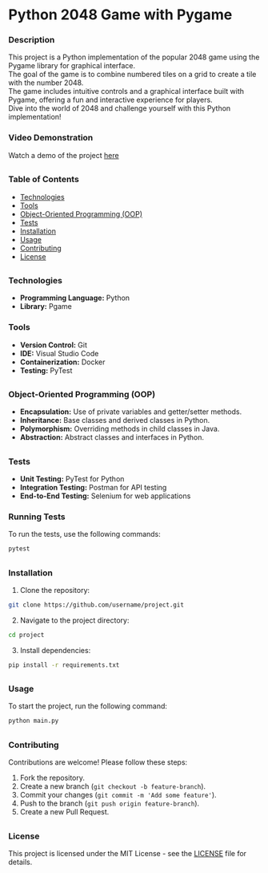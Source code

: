 # Python 2048 Game with Pygame

### Description
This project is a Python implementation of the popular 2048 game using the Pygame library for graphical interface.</br> 
The goal of the game is to combine numbered tiles on a grid to create a tile with the number 2048. </br>
The game includes intuitive controls and a graphical interface built with Pygame, offering a fun and interactive experience for players. </br>
Dive into the world of 2048 and challenge yourself with this Python implementation!</br>

### Video Demonstration

Watch a demo of the project [here](https://github.com/arbelamram/2048/assets/51449659/b3046508-d94f-406c-91e1-7957a5153954)

##

### Table of Contents
- [Technologies](#technologies)
- [Tools](#tools)
- [Object-Oriented Programming (OOP)](#object-oriented-programming-oop)
- [Tests](#tests)
- [Installation](#installation)
- [Usage](#usage)
- [Contributing](#contributing)
- [License](#license)

##

### Technologies
- **Programming Language:** Python
- **Library:** Pgame

### Tools
- **Version Control:** Git
- **IDE:** Visual Studio Code
- **Containerization:** Docker
- **Testing:** PyTest

##

### Object-Oriented Programming (OOP)
- **Encapsulation:** Use of private variables and getter/setter methods.
- **Inheritance:** Base classes and derived classes in Python.
- **Polymorphism:** Overriding methods in child classes in Java.
- **Abstraction:** Abstract classes and interfaces in Python.

##

### Tests
- **Unit Testing:** PyTest for Python
- **Integration Testing:** Postman for API testing
- **End-to-End Testing:** Selenium for web applications

### Running Tests
To run the tests, use the following commands:
```sh
pytest
```
##

### Installation
1. Clone the repository:
```sh
git clone https://github.com/username/project.git
```
2. Navigate to the project directory:
```sh
cd project
```
3. Install dependencies:
```sh
pip install -r requirements.txt
```

##

### Usage
To start the project, run the following command:
```sh
python main.py
```

##

### Contributing
Contributions are welcome! Please follow these steps:
1. Fork the repository.
2. Create a new branch (`git checkout -b feature-branch`).
3. Commit your changes (`git commit -m 'Add some feature'`).
4. Push to the branch (`git push origin feature-branch`).
5. Create a new Pull Request.

##

### License
This project is licensed under the MIT License - see the [LICENSE](LICENSE) file for details.